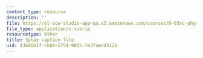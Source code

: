 ```yaml
---
content_type: resource
description: ''
file: https://ol-ocw-studio-app-qa.s3.amazonaws.com/courses/8-03sc-physics-iii-vibrations-and-waves-fall-2016/43646b1fcbb0575498557e3faec4312b_RhIh1zw0-BM.vtt
file_type: application/x-subrip
resourcetype: Other
title: 3play caption file
uid: 43646b1f-cbb0-5754-9855-7e3faec4312b
---
```

